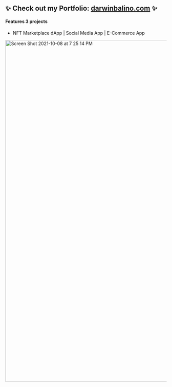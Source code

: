## ✨ Check out my Portfolio: [darwinbalino.com](https://www.darwinbalino.com/) ✨

#### Features 3 projects
- NFT Marketplace dApp | Social Media App | E-Commerce App



[<img width="1068" alt="Screen Shot 2021-10-08 at 7 25 14 PM" src="https://user-images.githubusercontent.com/74079633/136641101-a9fe5013-ac52-48a2-9eb9-fdd2725cec35.png">](https://www.darwinbalino.com/) 
